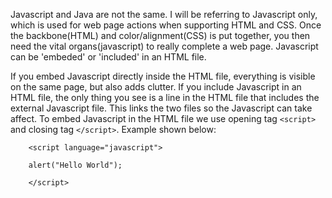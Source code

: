 Javascript and Java are not the same. I will be referring to Javascript only, which is used for web page actions when supporting HTML and CSS. Once the backbone(HTML) and color/alignment(CSS) is put together, you then need the vital organs(javascript) to really complete a web page. Javascript can be 'embeded' or 'included' in an HTML file. 

If you embed Javascript directly inside the HTML file, everything is visible on the same page, but also adds clutter. If you include Javascript in an HTML file, the only thing you see is a line in the HTML file that includes the external Javascript file. This links the two files so the Javascript can take affect. To embed Javascript in the HTML file we use opening tag ```<script>``` and closing tag ```</script>```. Example shown below:

```
    <script language="javascript">
 
    alert("Hello World");

    </script>
 ```

